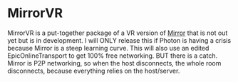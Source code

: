 # MirrorVR

MirrorVR is a put-together package of a VR version of [Mirror](https://github.com/MirrorNetworking/Mirror) that is not out yet but is in development.
I will ONLY release this if Photon is having a crisis because Mirror is a steep learning curve. This will also use an edited EpicOnlineTransport to get 100% free networking.
BUT there is a catch. Mirror is P2P networking, so when the host disconnects, the whole room disconnects, because everything relies on the host/server.
